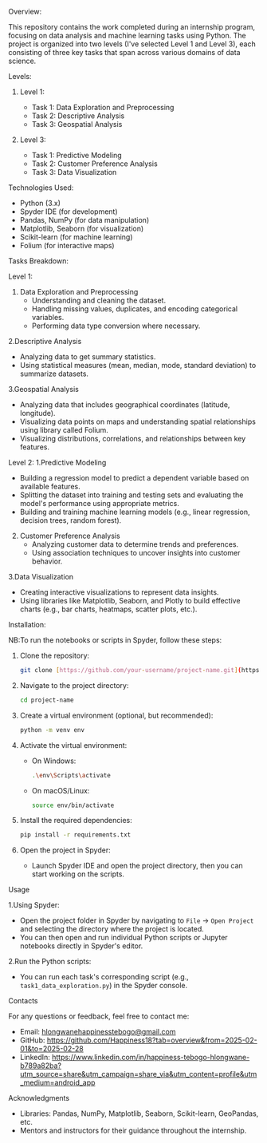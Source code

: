 Overview:

This repository contains the work completed during an internship program, focusing on data analysis and machine learning tasks using Python. The project is organized into two levels (I've selected Level 1 and Level 3), each consisting of three key tasks that span across various domains of data science.

Levels:
1. Level 1:
   - Task 1: Data Exploration and Preprocessing
   - Task 2: Descriptive Analysis
   - Task 3: Geospatial Analysis

2. Level 3:
   - Task 1: Predictive Modeling
   - Task 2: Customer Preference Analysis
   - Task 3: Data Visualization

Technologies Used:

- Python (3.x)
- Spyder IDE (for development)
- Pandas, NumPy (for data manipulation)
- Matplotlib, Seaborn (for visualization)
- Scikit-learn (for machine learning)
- Folium (for interactive maps)

Tasks Breakdown:

Level 1:
1. Data Exploration and Preprocessing
   - Understanding and cleaning the dataset.
   - Handling missing values, duplicates, and encoding categorical variables.
   - Performing data type conversion where necessary.

2.Descriptive Analysis
   - Analyzing data to get summary statistics.
   - Using statistical measures (mean, median, mode, standard deviation) to summarize datasets.

3.Geospatial Analysis
   - Analyzing data that includes geographical coordinates (latitude, longitude).
   - Visualizing data points on maps and understanding spatial relationships using library called Folium.
- Visualizing distributions, correlations, and relationships between key features.

Level 2:
1.Predictive Modeling
   - Building a regression model to predict a dependent variable based on
available features.
   - Splitting the dataset into training and testing sets and evaluating the model's performance using appropriate metrics.
- Building and training machine learning models (e.g., linear regression, decision trees, random forest).

2. Customer Preference Analysis
   - Analyzing customer data to determine trends and preferences.
   - Using association techniques to uncover insights into customer behavior.

3.Data Visualization
   - Creating interactive visualizations to represent data insights.
   - Using libraries like Matplotlib, Seaborn, and Plotly to build effective charts (e.g., bar charts, heatmaps, scatter plots, etc.).
 
Installation:

NB:To run the notebooks or scripts in Spyder, follow these steps:

1. Clone the repository:
   ```bash
   git clone [https://github.com/your-username/project-name.git](https://github.com/Happiness18/Cognifyz-Technologies-Internship-Tasks)
   ```

2. Navigate to the project directory:
   ```bash
   cd project-name
   ```

3. Create a virtual environment (optional, but recommended):
   ```bash
   python -m venv env
   ```

4. Activate the virtual environment:
   - On Windows:
     ```bash
     .\env\Scripts\activate
     ```
   - On macOS/Linux:
     ```bash
     source env/bin/activate
     ```

5. Install the required dependencies:
   ```bash
   pip install -r requirements.txt
   ```

6. Open the project in Spyder:
   - Launch Spyder IDE and open the project directory, then you can start working on the scripts.

Usage

1.Using Spyder:
   - Open the project folder in Spyder by navigating to `File` → `Open Project` and selecting the directory where the project is located.
   - You can then open and run individual Python scripts or Jupyter notebooks directly in Spyder's editor.

2.Run the Python scripts:
   - You can run each task's corresponding script (e.g., `task1_data_exploration.py`) in the Spyder console.

Contacts

For any questions or feedback, feel free to contact me:

- Email: hlongwanehappinesstebogo@gmail.com 
- GitHub: https://github.com/Happiness18?tab=overview&from=2025-02-01&to=2025-02-28
- LinkedIn: https://www.linkedin.com/in/happiness-tebogo-hlongwane-b789a82ba?utm_source=share&utm_campaign=share_via&utm_content=profile&utm_medium=android_app 

Acknowledgments

- Libraries: Pandas, NumPy, Matplotlib, Seaborn, Scikit-learn, GeoPandas, etc.
- Mentors and instructors for their guidance throughout the internship.

